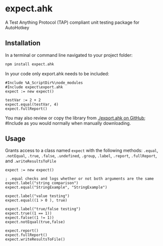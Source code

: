 # expect.ahk
A Test Anything Protocol (TAP) compliant unit testing package for AutoHotkey

## Installation

In a terminal or command line navigated to your project folder:
```bash
npm install expect.ahk
```

In your code only export.ahk needs to be included:

```autohotkey
#Include %A_ScriptDir%\node_modules
#Include expect\export.ahk
expect := new expect()

testVar := 2 + 2
expect.equal(testVar, 4)
expect.fullReport()
```
You may also review or copy the library from [./export.ahk on GitHub](https://github.com/Chunjee/expect.ahk); #Include as you would normally when manually downloading.


## Usage

Grants access to a class named `expect` with the following methods: `.equal`, `.notEqual`, `.true`, `.false`, `.undefined`, `.group`, `.label`, `.report`, `.fullReport`, and `.writeResultsToFile`

```autohotkey
expect := new expect()

; .equal checks and logs whether or not both arguments are the same
expect.label("string comparison")
expect.equal("StringExample", "StringExample")

expect.label("value testing")
expect.equal((1 > 0 ), true)

expect.label("true/false testing")
expect.true((1 == 1))
expect.false((1 != 1))
expect.notEqual(true,false)

expect.report()
expect.fullReport()
expect.writeResultsToFile()
```
